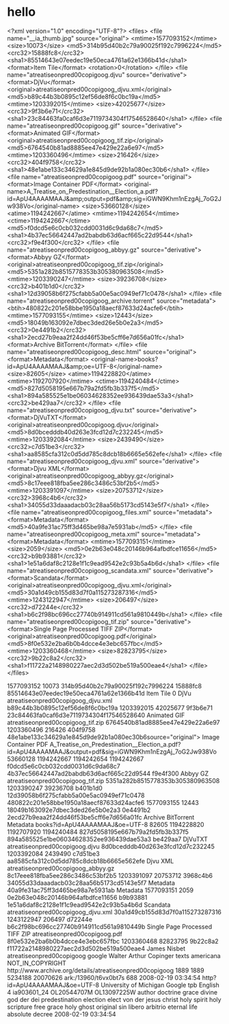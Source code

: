 # hello
&lt;?xml version="1.0" encoding="UTF-8"?> &lt;files>   &lt;file name="__ia_thumb.jpg" source="original">     &lt;mtime>1577093152&lt;/mtime>     &lt;size>10073&lt;/size>     &lt;md5>314b95d40b2c79a90025f192c7996224&lt;/md5>     &lt;crc32>15888fc8&lt;/crc32>     &lt;sha1>85514643e07eedec19e50eca4761a62e1366b41d&lt;/sha1>     &lt;format>Item Tile&lt;/format>     &lt;rotation>0&lt;/rotation>   &lt;/file>   &lt;file name="atreatiseonpred00copigoog.djvu" source="derivative">     &lt;format>DjVu&lt;/format>     &lt;original>atreatiseonpred00copigoog_djvu.xml&lt;/original>     &lt;md5>b89c44b3b0895c12ef56de8f6c0bc19a&lt;/md5>     &lt;mtime>1203392015&lt;/mtime>     &lt;size>42025677&lt;/size>     &lt;crc32>9f3b6e71&lt;/crc32>     &lt;sha1>23c84463fa0caf6d3e7119734304f17546528640&lt;/sha1>   &lt;/file>   &lt;file name="atreatiseonpred00copigoog.gif" source="derivative">     &lt;format>Animated GIF&lt;/format>     &lt;original>atreatiseonpred00copigoog_tif.zip&lt;/original>     &lt;md5>6764540b81ad8885ee47e429e22a6e97&lt;/md5>     &lt;mtime>1203360496&lt;/mtime>     &lt;size>216426&lt;/size>     &lt;crc32>404f9758&lt;/crc32>     &lt;sha1>48e1abe133c34629a1e845d9de92b1a080ec30b6&lt;/sha1>   &lt;/file>   &lt;file name="atreatiseonpred00copigoog.pdf" source="original">     &lt;format>Image Container PDF&lt;/format>     &lt;original-name>A_Treatise_on_Predestination__Election_a.pdf?id=ApU4AAAAMAAJ&amp;amp;output=pdf&amp;amp;sig=iGWN9Khm1nEzgAj_7oG2Jw938Vo&lt;/original-name>     &lt;size>53660128&lt;/size>     &lt;atime>1194242667&lt;/atime>     &lt;mtime>1194242654&lt;/mtime>     &lt;ctime>1194242667&lt;/ctime>     &lt;md5>f0dcd5e6c0cb032cdd0031d6c9da68c7&lt;/md5>     &lt;sha1>4b37ec56642447ad2babdb63d6acf665c22d9544&lt;/sha1>     &lt;crc32>f9e4f300&lt;/crc32>   &lt;/file>   &lt;file name="atreatiseonpred00copigoog_abbyy.gz" source="derivative">     &lt;format>Abbyy GZ&lt;/format>     &lt;original>atreatiseonpred00copigoog_tif.zip&lt;/original>     &lt;md5>5351a282b8515778353b305380963508&lt;/md5>     &lt;mtime>1203390247&lt;/mtime>     &lt;size>39236708&lt;/size>     &lt;crc32>b401b1d0&lt;/crc32>     &lt;sha1>12d39058b6f275cfabb5a00e5ac0949ef71c0478&lt;/sha1>   &lt;/file>   &lt;file name="atreatiseonpred00copigoog_archive.torrent" source="metadata">     &lt;btih>480822c201e58bbe1950a18aecf87633d24acfe6&lt;/btih>     &lt;mtime>1577093155&lt;/mtime>     &lt;size>12443&lt;/size>     &lt;md5>18049b163092e7dbec3ded26e5b0e2a3&lt;/md5>     &lt;crc32>0e4491b2&lt;/crc32>     &lt;sha1>2ecd27b9eaa2f24dd46f53be5cff6e7d656a01fc&lt;/sha1>     &lt;format>Archive BitTorrent&lt;/format>   &lt;/file>   &lt;file name="atreatiseonpred00copigoog_desc.html" source="original">     &lt;format>Metadata&lt;/format>     &lt;original-name>books?id=ApU4AAAAMAAJ&amp;amp;oe=UTF-8&lt;/original-name>     &lt;size>82605&lt;/size>     &lt;atime>1194228820&lt;/atime>     &lt;mtime>1192707920&lt;/mtime>     &lt;ctime>1194240484&lt;/ctime>     &lt;md5>827d5058195e667b79a2fd5fb3b337f5&lt;/md5>     &lt;sha1>894a585525e1be06034628352ee936439dae53a3&lt;/sha1>     &lt;crc32>be429aa7&lt;/crc32>   &lt;/file>   &lt;file name="atreatiseonpred00copigoog_djvu.txt" source="derivative">     &lt;format>DjVuTXT&lt;/format>     &lt;original>atreatiseonpred00copigoog.djvu&lt;/original>     &lt;md5>8d0bcedddb40d263e3fcd12d7c232245&lt;/md5>     &lt;mtime>1203392084&lt;/mtime>     &lt;size>2439490&lt;/size>     &lt;crc32>c7d51be3&lt;/crc32>     &lt;sha1>aa8585cfa312c0d5dd785c8dcb18b6665e562efe&lt;/sha1>   &lt;/file>   &lt;file name="atreatiseonpred00copigoog_djvu.xml" source="derivative">     &lt;format>Djvu XML&lt;/format>     &lt;original>atreatiseonpred00copigoog_abbyy.gz&lt;/original>     &lt;md5>8c17eee818fba5ee286c3486c53bf2b5&lt;/md5>     &lt;mtime>1203391097&lt;/mtime>     &lt;size>20753712&lt;/size>     &lt;crc32>3968c4b6&lt;/crc32>     &lt;sha1>34055d33daaadacb03c28aa56b5173cd5143e5f7&lt;/sha1>   &lt;/file>   &lt;file name="atreatiseonpred00copigoog_files.xml" source="metadata">     &lt;format>Metadata&lt;/format>     &lt;md5>40a9fe31ac75ff3d465be98a7e5931ab&lt;/md5>   &lt;/file>   &lt;file name="atreatiseonpred00copigoog_meta.xml" source="metadata">     &lt;format>Metadata&lt;/format>     &lt;mtime>1577093151&lt;/mtime>     &lt;size>2059&lt;/size>     &lt;md5>0e2b63e048c20146b964afbdfce11656&lt;/md5>     &lt;crc32>b9b93881&lt;/crc32>     &lt;sha1>1e51a6daf8c2128e1f1c9ead9542e2c93b5a4b6d&lt;/sha1>   &lt;/file>   &lt;file name="atreatiseonpred00copigoog_scandata.xml" source="derivative">     &lt;format>Scandata&lt;/format>     &lt;original>atreatiseonpred00copigoog_djvu.xml&lt;/original>     &lt;md5>30a1d49cb155d83d7f0a115273287316&lt;/md5>     &lt;mtime>1243122947&lt;/mtime>     &lt;size>206497&lt;/size>     &lt;crc32>d72244e&lt;/crc32>     &lt;sha1>b6c2f98bc696cc27740b914911cd561a9810449b&lt;/sha1>   &lt;/file>   &lt;file name="atreatiseonpred00copigoog_tif.zip" source="derivative">     &lt;format>Single Page Processed TIFF ZIP&lt;/format>     &lt;original>atreatiseonpred00copigoog.pdf&lt;/original>     &lt;md5>8f0e532e2ba6b0b4dcce4e3ebc657fbc&lt;/md5>     &lt;mtime>1203360468&lt;/mtime>     &lt;size>82823795&lt;/size>     &lt;crc32>9b22c8a2&lt;/crc32>     &lt;sha1>f11722a2148980227aec2d3d502be519a500eae4&lt;/sha1>   &lt;/file> &lt;/files>
<?xml version="1.0" encoding="UTF-8"?>
<files>
  <file name="__ia_thumb.jpg" source="original">
    <mtime>1577093152</mtime>
    <size>10073</size>
    <md5>314b95d40b2c79a90025f192c7996224</md5>
    <crc32>15888fc8</crc32>
    <sha1>85514643e07eedec19e50eca4761a62e1366b41d</sha1>
    <format>Item Tile</format>
    <rotation>0</rotation>
  </file>
  <file name="atreatiseonpred00copigoog.djvu" source="derivative">
    <format>DjVu</format>
    <original>atreatiseonpred00copigoog_djvu.xml</original>
    <md5>b89c44b3b0895c12ef56de8f6c0bc19a</md5>
    <mtime>1203392015</mtime>
    <size>42025677</size>
    <crc32>9f3b6e71</crc32>
    <sha1>23c84463fa0caf6d3e7119734304f17546528640</sha1>
  </file>
  <file name="atreatiseonpred00copigoog.gif" source="derivative">
    <format>Animated GIF</format>
    <original>atreatiseonpred00copigoog_tif.zip</original>
    <md5>6764540b81ad8885ee47e429e22a6e97</md5>
    <mtime>1203360496</mtime>
    <size>216426</size>
    <crc32>404f9758</crc32>
    <sha1>48e1abe133c34629a1e845d9de92b1a080ec30b6</sha1>source="original">
    <format>Image Container PDF</format>
    <original-name>A_Treatise_on_Predestination__Election_a.pdf?id=ApU4AAAAMAAJ&amp;output=pdf&amp;sig=iGWN9Khm1nEzgAj_7oG2Jw938Vo</original-name>
    <size>53660128</size>
    <atime>1194242667</atime>
    <mtime>1194242654</mtime>
    <ctime>1194242667</ctime>
    <md5>f0dcd5e6c0cb032cdd0031d6c9da68c7</md5>
    <sha1>4b37ec56642447ad2babdb63d6acf665c22d9544</sha1>
    <crc32>f9e4f300</crc32>
  </file>
  <file name="atreatiseonpred00copigoog_abbyy.gz" source="derivative">
    <format>Abbyy GZ</format>
    <original>atreatiseonpred00copigoog_tif.zip</original>
    <md5>5351a282b8515778353b305380963508</md5>
    <mtime>1203390247</mtime>
    <size>39236708</size>
    <crc32>b401b1d0</crc32>
    <sha1>12d39058b6f275cfabb5a00e5ac0949ef71c0478</sha1>
  </file>
  <file name="atreatiseonpred00copigoog_archive.torrent" source="metadata">
    <btih>480822c201e58bbe1950a18aecf87633d24acfe6</btih>
    <mtime>1577093155</mtime>
    <size>12443</size>
    <md5>18049b163092e7dbec3ded26e5b0e2a3</md5>
    <crc32>0e4491b2</crc32>
    <sha1>2ecd27b9eaa2f24dd46f53be5cff6e7d656a01fc</sha1>
    <format>Archive BitTorrent</format>
  </file>
  <file name="atreatiseonpred00copigoog_desc.html" source="original">
    <format>Metadata</format>
    <original-name>books?id=ApU4AAAAMAAJ&amp;oe=UTF-8</original-name>
    <size>82605</size>
    <atime>1194228820</atime>
    <mtime>1192707920</mtime>
    <ctime>1194240484</ctime>
    <md5>827d5058195e667b79a2fd5fb3b337f5</md5>
    <sha1>894a585525e1be06034628352ee936439dae53a3</sha1>
    <crc32>be429aa7</crc32>
  </file>
  <file name="atreatiseonpred00copigoog_djvu.txt" source="derivative">
    <format>DjVuTXT</format>
    <original>atreatiseonpred00copigoog.djvu</original>
    <md5>8d0bcedddb40d263e3fcd12d7c232245</md5>
    <mtime>1203392084</mtime>
    <size>2439490</size>
    <crc32>c7d51be3</crc32>
    <sha1>aa8585cfa312c0d5dd785c8dcb18b6665e562efe</sha1>
  </file>
  <file name="atreatiseonpred00copigoog_djvu.xml" source="derivative">
    <format>Djvu XML</format>
    <original>atreatiseonpred00copigoog_abbyy.gz</original>
    <md5>8c17eee818fba5ee286c3486c53bf2b5</md5>
    <mtime>1203391097</mtime>
    <size>20753712</size>
    <crc32>3968c4b6</crc32>
    <sha1>34055d33daaadacb03c28aa56b5173cd5143e5f7</sha1>
  </file>
  <file name="atreatiseonpred00copigoog_files.xml" source="metadata">
    <format>Metadata</format>
    <md5>40a9fe31ac75ff3d465be98a7e5931ab</md5>
  </file>
  <file name="atreatiseonpred00copigoog_meta.xml" source="metadata">
    <format>Metadata</format>
    <mtime>1577093151</mtime>
    <size>2059</size>
    <md5>0e2b63e048c20146b964afbdfce11656</md5>
    <crc32>b9b93881</crc32>
    <sha1>1e51a6daf8c2128e1f1c9ead9542e2c93b5a4b6d</sha1>
  </file>
  <file name="atreatiseonpred00copigoog_scandata.xml" source="derivative">
    <format>Scandata</format>
    <original>atreatiseonpred00copigoog_djvu.xml</original>
    <md5>30a1d49cb155d83d7f0a115273287316</md5>
    <mtime>1243122947</mtime>
    <size>206497</size>
    <crc32>d72244e</crc32>
    <sha1>b6c2f98bc696cc27740b914911cd561a9810449b</sha1>
  </file>
  <file name="atreatiseonpred00copigoog_tif.zip" source="derivative">
    <format>Single Page Processed TIFF ZIP</format>
    <original>atreatiseonpred00copigoog.pdf</original>
    <md5>8f0e532e2ba6b0b4dcce4e3ebc657fbc</md5>
    <mtime>1203360468</mtime>
    <size>82823795</size>
    <crc32>9b22c8a2</crc32>
    <sha1>f11722a2148980227aec2d3d502be519a500eae4</sha1>
  </file>
</files> <?xml version="1.0" encoding="UTF-8"?>
<metadata>
  <publisher>James Nisbet</publisher>
  <identifier>atreatiseonpred00copigoog</identifier>
  <scanner>google</scanner>
  <title>A Treatise on Predestination, Election and Grace, Historical, Doctrinal, and ...</title>
  <creator>Walter Arthur Copinger</creator>
  <mediatype>texts</mediatype>
  <collection>americana</collection>
  <possible-copyright-status>NOT_IN_COPYRIGHT</possible-copyright-status>
  <identifier-access>http://www.archive.org/details/atreatiseonpred00copigoog</identifier-access>
  <year>1889</year>
  <date>1889</date>
  <oclc-id>5234188</oclc-id>
  <scandate>20070626<ded to the Internet Archive by user tpb.</description>
  <identifier-ark>ark:/13960/t6vx0bt7s</identifier-ark>
  <imagecount>688</imagecount>
  <publicdate>2008-02-19 03:34:54</publicdate>
  <source>http?id=ApU4AAAAMAAJ&amp;oe=UTF-8</source>
  <contributor>University of Michigan</contributor>
  <sponsor>Google</sponsor>
  <uploader>tpb</uploader>
  <language>English</language>
  <repub_state>4</repub_state>
  <backup_location>ia903601_24</backup_location>
  <openlibrary_edition>OL20544707M</openlibrary_edition>
  <openlibrary_work>OL13097225W</openlibrary_work>
  <subject>author</subject>
  <subject>doctrine</subject>
  <subject>grace</subject>
  <subject>divine</subject>
  <subject>god</subject>
  <subject>der</subject>
  <subject>dei</subject>
  <subject>predestination</subject>
  <subject>election</subject>
  <subject>elect</subject>
  <subject>von der</subject>
  <subject>jesus christ</subject>
  <subject>holy spirit</subject>
  <subject>holy scripture</subject>
  <subject>free grace</subject>
  <subject>holy ghost</subject>
  <subject>original sin</subject>
  <subject>libero arbitrio</subject>
  <subject>eternal life</subject>
  <subject>absolute decree</subject>
  <addeddate>2008-02-19 03:34:54</addeddate>
</metadata>


